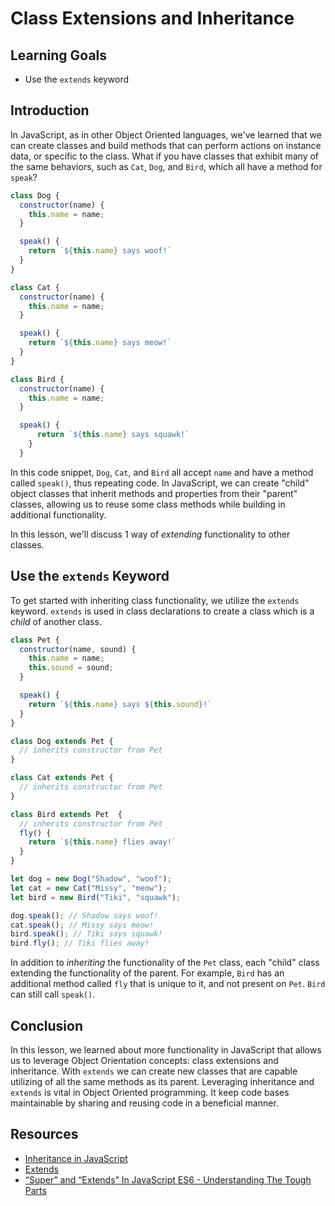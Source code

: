 # Class Extensions and Inheritance

## Learning Goals

- Use the `extends` keyword

## Introduction

In JavaScript, as in other Object Oriented languages, we've learned
that we can create classes and build methods that can perform
actions on instance data, or specific to the class. What if you have
classes that exhibit many of the same behaviors, such as `Cat`, `Dog`,
and `Bird`, which all have a method for `speak`?

```js
class Dog {
  constructor(name) {
    this.name = name;
  }

  speak() {
    return `${this.name} says woof!`
  }
}

class Cat {
  constructor(name) {
    this.name = name;
  }

  speak() {
    return `${this.name} says meow!`
  }
}

class Bird {
  constructor(name) {
    this.name = name;
  }

  speak() {
      return `${this.name} says squawk!`
    }
  }
```
In this code snippet, `Dog`, `Cat`, and `Bird` all accept `name` and
have a method called `speak()`, thus repeating code. In JavaScript,
we can create "child" object classes that inherit methods and properties
from their "parent" classes, allowing us to reuse some class methods while
building in additional functionality.

In this lesson, we'll discuss 1 way of _extending_ functionality to
other classes.

## Use the `extends` Keyword

To get started with inheriting class functionality, we utilize the `extends`
keyword. `extends` is used in class declarations to create a class which
is a _child_ of another class.

```js
class Pet {
  constructor(name, sound) {
    this.name = name;
    this.sound = sound;
  }

  speak() {
    return `${this.name} says ${this.sound}!`
  }
}

class Dog extends Pet {
  // inherits constructor from Pet
}

class Cat extends Pet {
  // inherits constructor from Pet
}

class Bird extends Pet  {
  // inherits constructor from Pet
  fly() {
    return `${this.name} flies away!`
  }
}

let dog = new Dog("Shadow", "woof");
let cat = new Cat("Missy", "meow");
let bird = new Bird("Tiki", "squawk");

dog.speak(); // Shadow says woof!
cat.speak(); // Missy says meow!
bird.speak(); // Tiki says squawk!
bird.fly(); // Tiki flies away!
```

In addition to _inheriting_ the functionality of the `Pet` class, each "child"
class extending the functionality of the parent. For example, `Bird` has an
additional method called `fly` that is unique to it, and not present on `Pet`.
`Bird` can still call `speak()`.

## Conclusion

In this lesson, we learned about more functionality in JavaScript that allows
us to leverage Object Orientation concepts: class extensions and inheritance.
With `extends` we can create new classes that are capable utilizing of all the
same methods as its parent. Leveraging inheritance and `extends` is vital in
Object Oriented programming. It keep code bases maintainable by sharing and
reusing code in a beneficial manner.

## Resources

* [Inheritance in JavaScript](https://developer.mozilla.org/en-US/docs/Learn/JavaScript/Objects/Inheritance)
* [Extends](https://developer.mozilla.org/en-US/docs/Web/JavaScript/Reference/Classes/extends)
* [“Super” and “Extends” In JavaScript ES6 - Understanding The Tough Parts](https://medium.com/beginners-guide-to-mobile-web-development/super-and-extends-in-javascript-es6-understanding-the-tough-parts-6120372d3420)
